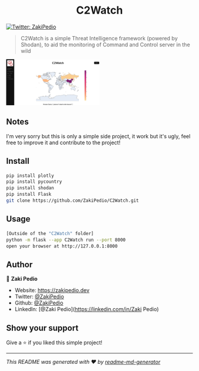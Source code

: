 <h1 align="center">C2Watch</h1>
<p>
  <a href="https://twitter.com/ZakiPedio" target="_blank">
    <img alt="Twitter: ZakiPedio" src="https://img.shields.io/twitter/follow/ZakiPedio.svg?style=social" />
  </a>
</p>

> C2Watch is a simple Threat Intelligence framework (powered by Shodan), to aid the monitoring of Command and Control server in the wild

<img title="Example of C2Watch page" alt="Example of C2Watch page" src="./example_image.png" style="width: 50%;">


## Notes
I'm very sorry but this is only a simple side project, it work but it's ugly, feel free to improve it and contribute to the project!

## Install

```sh
pip install plotly
pip install pycountry
pip install shodan
pip install Flask
git clone https://github.com/ZakiPedio/C2Watch.git
```

## Usage

```sh
[Outside of the "C2Watch" folder]
python -m flask --app C2Watch run --port 8000
open your browser at http://127.0.0.1:8000
```

## Author

👤 **Zaki Pedio**

* Website: https://zakipedio.dev
* Twitter: [@ZakiPedio](https://twitter.com/ZakiPedio)
* Github: [@ZakiPedio](https://github.com/ZakiPedio)
* LinkedIn: [@Zaki Pedio](https://linkedin.com/in/Zaki Pedio)

## Show your support

Give a ⭐️ if you liked this simple project!

***
_This README was generated with ❤️ by [readme-md-generator](https://github.com/kefranabg/readme-md-generator)_
